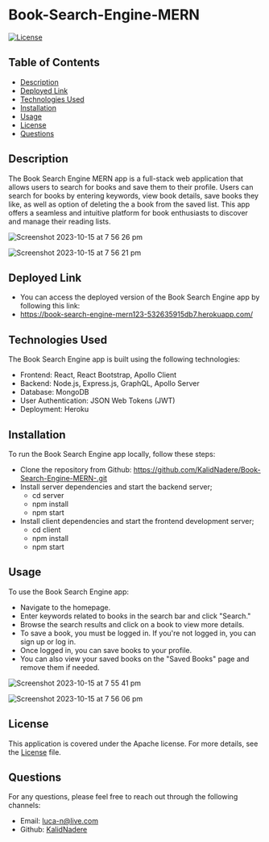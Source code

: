 # Book-Search-Engine-MERN

[![License](https://img.shields.io/badge/License-Apache%202.0-blue.svg)](https://opensource.org/licenses/Apache)

## Table of Contents
- [Description](#description)
- [Deployed Link](#deployed-link)
- [Technologies Used](#technologies-used)
- [Installation](#installation)
- [Usage](#usage)
- [License](#license)
- [Questions](#questions)
  
## Description
The Book Search Engine MERN app is a full-stack web application that allows users to search for books and save them to their profile. Users can search for books by entering keywords, view book details, save books they like, as well as option of deleting the a book from the saved list.
This app offers a seamless and intuitive platform for book enthusiasts to discover and manage their reading lists.

![Screenshot 2023-10-15 at 7 56 26 pm](https://github.com/KalidNadere/Book-Search-Engine-MERN-/assets/131591052/ab411f03-c161-4423-bdbf-d90f30b9863c)

![Screenshot 2023-10-15 at 7 56 21 pm](https://github.com/KalidNadere/Book-Search-Engine-MERN-/assets/131591052/d8871920-1d2a-4dbd-bce3-e863f9f767dc)

## Deployed Link
- You can access the deployed version of the Book Search Engine app by following this link:
- https://book-search-engine-mern123-532635915db7.herokuapp.com/ 

## Technologies Used
The Book Search Engine app is built using the following technologies:
- Frontend: React, React Bootstrap, Apollo Client
- Backend: Node.js, Express.js, GraphQL, Apollo Server
- Database: MongoDB
- User Authentication: JSON Web Tokens (JWT)
- Deployment: Heroku 

## Installation <a name='installation'></a>
To run the Book Search Engine app locally, follow these steps:
- Clone the repository from Github: https://github.com/KalidNadere/Book-Search-Engine-MERN-.git  
- Install server dependencies and start the backend server;
    - cd server
    - npm install
    - npm start
- Install client dependencies and start the frontend development server;
    - cd client
    - npm install
    - npm start

## Usage <a name='usage'></a>
To use the Book Search Engine app:

- Navigate to the homepage.
- Enter keywords related to books in the search bar and click "Search."
- Browse the search results and click on a book to view more details.
- To save a book, you must be logged in. If you're not logged in, you can sign up or log in.
- Once logged in, you can save books to your profile.
- You can also view your saved books on the "Saved Books" page and remove them if needed.

![Screenshot 2023-10-15 at 7 55 41 pm](https://github.com/KalidNadere/Book-Search-Engine-MERN-/assets/131591052/208a9ee7-5e9f-4757-a031-4574a2c49b6c)

![Screenshot 2023-10-15 at 7 56 06 pm](https://github.com/KalidNadere/Book-Search-Engine-MERN-/assets/131591052/45fb1d7d-f538-4f5b-a8a2-5cedf5bf83d6)

 ## License <a name='license'></a>
This application is covered under the Apache license. For more details, see the [License](https://opensource.org/licenses/Apache) file.

## Questions <a name='questions'></a>
For any questions, please feel free to reach out through the following channels:
- Email: luca-n@live.com
- Github: [KalidNadere](https://github.com/KalidNadere)